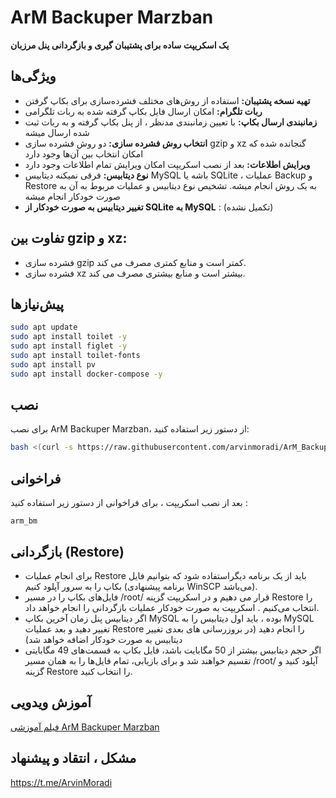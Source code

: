# ArM Backuper Marzban

<strong>یک اسکریپت ساده برای پشتیبان گیری و بازگردانی پنل مرزبان</strong>

## ویژگی‌ها

- **تهیه نسخه پشتیبان:** استفاده از روش‌های مختلف فشرده‌سازی برای بکاپ گرفتن
- **ربات تلگرام:** امکان ارسال فایل بکاپ گرفته شده به ربات تلگرامی
- **زمانبندی ارسال بکاپ:** با تعیین زمانبندی مدنظر ، از پنل بکاپ گرفته و به ربات ثبت شده ارسال میشه
- **انتخاب روش فشرده سازی:** دو روش فشرده سازی gzip و xz گنجانده شده که امکان انتخاب بین آن‌ها وجود دارد
- **ویرایش اطلاعات:** بعد از نصب اسکریپت امکان ویرایش تمام اطلاعات وجود دارد
-  **نوع دیتابیس:** فرقی نمیکنه دیتابیس MySQL باشه یا SQLite ، عملیات Backup و Restore به یک روش انجام میشه. تشخیص نوع دیتابیس و عملیات مربوط به آن به صورت خودکار انجام میشه
-  **تغییر دیتابیس به صورت خودکار از SQLite به MySQL** : (تکمیل نشده)

## تفاوت بین gzip و xz: 

- فشرده سازی gzip کمتر است و منابع کمتری مصرف می کند.
- فشرده سازی xz بیشتر است و منابع بیشتری مصرف می کند.

## پیش‌نیازها
```bash
sudo apt update
sudo apt install toilet -y
sudo apt install figlet -y
sudo apt install toilet-fonts
sudo apt install pv
sudo apt install docker-compose -y
```
## نصب

برای نصب ArM Backuper Marzban، از دستور زیر استفاده کنید:

```bash
bash <(curl -s https://raw.githubusercontent.com/arvinmoradi/ArM_Backuper_Marzban/main/install.sh)
```
## فراخوانی
بعد از نصب اسکریپت ، برای فراخوانی از دستور زیر استفاده کنید :
```bas
arm_bm
```


## بازگردانی (Restore)

- برای انجام عملیات Restore باید از یک برنامه دیگراستفاده شود که بتوانیم فایل بکاپ را به سرور آپلود کنیم (برنامه پیشنهادی WinSCP می‌باشد).
- فایل‌های بکاپ را در مسیر /root/ قرار می دهیم و در اسکریپت گزینه Restore را انتخاب می‌کنیم . اسکریپت به صورت خودکار عملیات بازگردانی را انجام خواهد داد.
- اگر دیتابیس پنل زمان آخرین بکاپ MySQL بوده ، باید اول دیتابیس را به MySQL تغییر دهید و بعد عملیات Restore را انجام دهید (در بروزرسانی های بعدی تغییر دیتابیس به صورت خودکار اضافه خواهد شد)
- اگر حجم دیتابیس بیشتر از 50 مگابایت باشد، فایل بکاپ به قسمت‌های 49 مگابایتی تقسیم خواهند شد و برای بازیابی، تمام فایل‌ها را به همان مسیر /root/ آپلود کنید و گزینه Restore را انتخاب کنید.


## آموزش ویدویی

[فیلم آموزشی ArM Backuper Marzban](https://www.youtube.com/watch?v=Il9wEefPOA4)


## مشکل ، انتقاد و پیشنهاد 
https://t.me/ArvinMoradi
